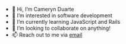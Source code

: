 - 👋  Hi, I’m Cameryn Duarte
- 👀  I’m interested in software development
- 🌱  I’m currently learning JavaScript and Rails
- 💞️  I’m looking to collaborate on anything!
- 📫  Reach out to me via [email][address]

[address]: mailto:camerynduarte@protonmail.com
